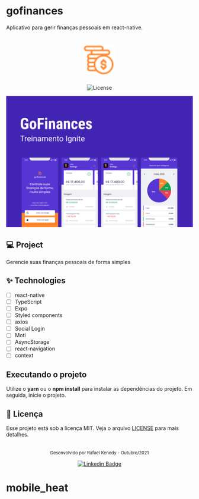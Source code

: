 # gofinances
Aplicativo para gerir finanças pessoais em react-native.

<h1 align="center">
  <img alt="gofinances" height="80" title="gofinances" src="logo.png" />
</h1>

<p align="center">
  <img alt="License" src="https://img.shields.io/static/v1?label=license&message=MIT&color=E51C44&labelColor=0A1033">


</p>

![cover](cover.png?style=flat)

## 💻 Project
Gerencie suas finanças pessoais de forma simples


## ✨ Technologies 

-   [ ] react-native
-   [ ] TypeScript
-   [ ] Expo
-   [ ] Styled components
-   [ ] axios
-   [ ] Social Login
-   [ ] Moti
-   [ ] AsyncStorage
-   [ ] react-navigation
-   [ ] context

## Executando o projeto

Utilize o **yarn** ou o **npm install** para instalar as dependências do projeto.
Em seguida, inicie o projeto.



## 📄 Licença

Esse projeto está sob a licença MIT. Veja o arquivo [LICENSE](LICENSE.md) para mais detalhes.

<br />

<div align="center">
  <small>Desenvolvido por Rafael Kenedy - Outubro/2021</small>

  [![Linkedin Badge](https://img.shields.io/badge/-Rafael%20Kenedy-6633cc?style=flat-square&logo=Linkedin&logoColor=white&link=https://www.linkedin.com/in/rafael-kenedy-da-silva-alves-692973160/)](https://www.linkedin.com/in/rafael-kenedy-da-silva-alves-692973160/) 
</div>

# mobile_heat
